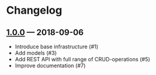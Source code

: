 # Changelog

## [1.0.0] — 2018-09-06

*   Introduce base infrastructure (#1)
*   Add models (#3)
*   Add REST API with full range of CRUD-operations (#5)
*   Improve documentation (#7)

[1.0.0]: https://github.com/venomspawn/cit/compare/10fe1ad14645245e4802be8081d51e6c6e12859b...1.0.0
